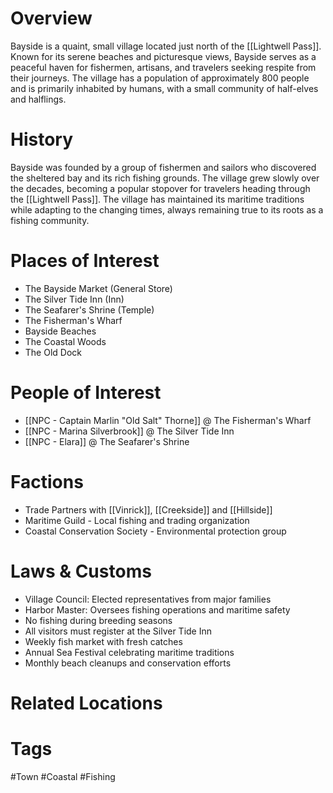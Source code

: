# Overview

Bayside is a quaint, small village located just north of the [[Lightwell Pass]]. Known for its serene beaches and picturesque views, Bayside serves as a peaceful haven for fishermen, artisans, and travelers seeking respite from their journeys. The village has a population of approximately 800 people and is primarily inhabited by humans, with a small community of half-elves and halflings.

# History

Bayside was founded by a group of fishermen and sailors who discovered the sheltered bay and its rich fishing grounds. The village grew slowly over the decades, becoming a popular stopover for travelers heading through the [[Lightwell Pass]]. The village has maintained its maritime traditions while adapting to the changing times, always remaining true to its roots as a fishing community.

# Places of Interest

- The Bayside Market (General Store)
- The Silver Tide Inn (Inn)
- The Seafarer's Shrine (Temple)
- The Fisherman's Wharf
- Bayside Beaches
- The Coastal Woods
- The Old Dock

# People of Interest

- [[NPC - Captain Marlin "Old Salt" Thorne]] @ The Fisherman's Wharf
- [[NPC - Marina Silverbrook]] @ The Silver Tide Inn
- [[NPC - Elara]] @ The Seafarer's Shrine

# Factions

- Trade Partners with [[Vinrick]], [[Creekside]] and [[Hillside]]
- Maritime Guild - Local fishing and trading organization
- Coastal Conservation Society - Environmental protection group

# Laws & Customs

- Village Council: Elected representatives from major families
- Harbor Master: Oversees fishing operations and maritime safety
- No fishing during breeding seasons
- All visitors must register at the Silver Tide Inn
- Weekly fish market with fresh catches
- Annual Sea Festival celebrating maritime traditions
- Monthly beach cleanups and conservation efforts

# Related Locations

# Tags

#Town #Coastal #Fishing
